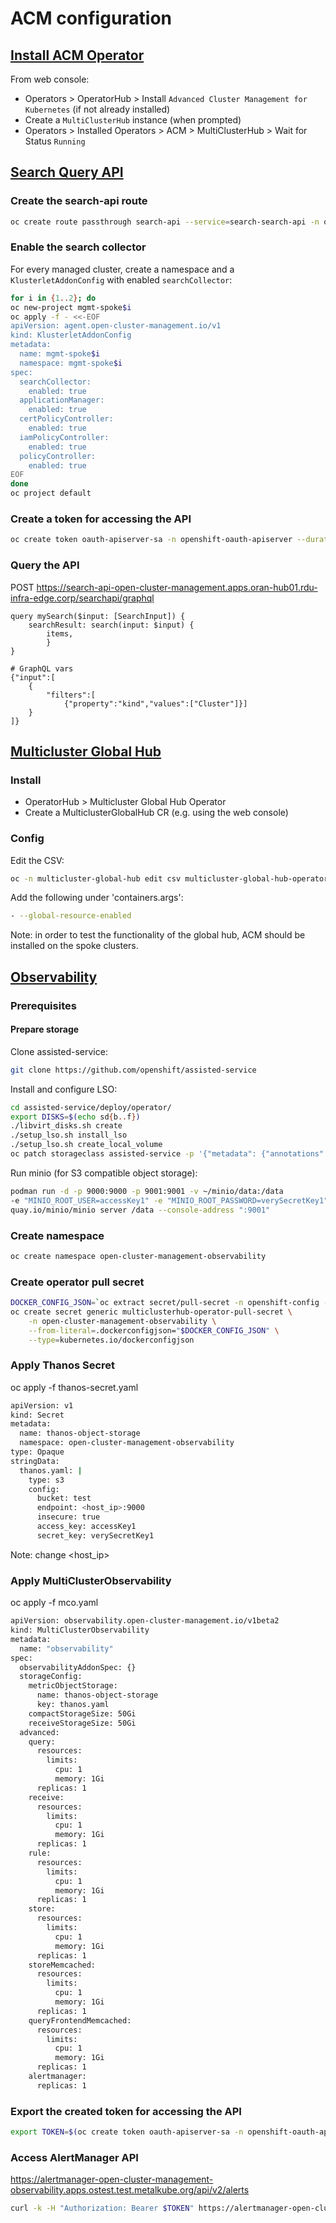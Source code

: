 <!--
SPDX-FileCopyrightText: Red Hat

SPDX-License-Identifier: Apache-2.0
-->

# ACM configuration

## [Install ACM Operator](https://github.com/stolostron/multiclusterhub-operator)

From web console:

* Operators > OperatorHub > Install `Advanced Cluster Management for Kubernetes` (if not already installed)
* Create a `MultiClusterHub` instance (when prompted)
* Operators > Installed Operators > ACM > MultiClusterHub > Wait for Status `Running`

## [Search Query API](https://github.com/stolostron/search-v2-operator/wiki/Search-Query-API)

### Create the search-api route

```bash
oc create route passthrough search-api --service=search-search-api -n open-cluster-management
```

### Enable the search collector

For every managed cluster, create a namespace and a `KlusterletAddonConfig` with enabled `searchCollector`:

```bash
for i in {1..2}; do
oc new-project mgmt-spoke$i
oc apply -f - <<-EOF
apiVersion: agent.open-cluster-management.io/v1
kind: KlusterletAddonConfig
metadata:
  name: mgmt-spoke$i
  namespace: mgmt-spoke$i
spec:
  searchCollector:
    enabled: true
  applicationManager:
    enabled: true
  certPolicyController:
    enabled: true
  iamPolicyController:
    enabled: true
  policyController:
    enabled: true
EOF
done
oc project default
```

### Create a token for accessing the API

```bash
oc create token oauth-apiserver-sa -n openshift-oauth-apiserver --duration=8760h
```

### Query the API

POST <https://search-api-open-cluster-management.apps.oran-hub01.rdu-infra-edge.corp/searchapi/graphql>

```console
query mySearch($input: [SearchInput]) {
    searchResult: search(input: $input) {
        items,      
        }
}

# GraphQL vars
{"input":[
    {
        "filters":[
            {"property":"kind","values":["Cluster"]}]
    }
]}
```

## [Multicluster Global Hub](https://github.com/stolostron/multicluster-global-hub)

### Install

* OperatorHub > Multicluster Global Hub Operator
* Create a MulticlusterGlobalHub CR (e.g. using the web console)

### Config

Edit the CSV:

```bash
oc -n multicluster-global-hub edit csv multicluster-global-hub-operator.v1.1.0-dev
```

Add the following under 'containers.args':

```bash
- --global-resource-enabled
```

Note: in order to test the functionality of the global hub, ACM should be installed on the spoke clusters.

## [Observability](https://github.com/stolostron/multicluster-observability-operator)

### Prerequisites

#### Prepare storage

Clone assisted-service:

```bash
git clone https://github.com/openshift/assisted-service
```

Install and configure LSO:

```bash
cd assisted-service/deploy/operator/
export DISKS=$(echo sd{b..f})
./libvirt_disks.sh create
./setup_lso.sh install_lso
./setup_lso.sh create_local_volume
oc patch storageclass assisted-service -p '{"metadata": {"annotations": {"storageclass.kubernetes.io/is-default-class": "true"}}}'
```

Run minio (for S3 compatible object storage):

```bash
podman run -d -p 9000:9000 -p 9001:9001 -v ~/minio/data:/data
-e "MINIO_ROOT_USER=accessKey1" -e "MINIO_ROOT_PASSWORD=verySecretKey1"
quay.io/minio/minio server /data --console-address ":9001"
```

### Create namespace

```bash
oc create namespace open-cluster-management-observability
```

### Create operator pull secret

```bash
DOCKER_CONFIG_JSON=`oc extract secret/pull-secret -n openshift-config --to=-`
oc create secret generic multiclusterhub-operator-pull-secret \
    -n open-cluster-management-observability \
    --from-literal=.dockerconfigjson="$DOCKER_CONFIG_JSON" \
    --type=kubernetes.io/dockerconfigjson
```

### Apply Thanos Secret

oc apply -f thanos-secret.yaml

```bash
apiVersion: v1
kind: Secret
metadata:
  name: thanos-object-storage
  namespace: open-cluster-management-observability
type: Opaque
stringData:
  thanos.yaml: |
    type: s3
    config:
      bucket: test
      endpoint: <host_ip>:9000
      insecure: true
      access_key: accessKey1
      secret_key: verySecretKey1
```

Note: change <host_ip>

### Apply MultiClusterObservability

oc apply -f mco.yaml

```bash
apiVersion: observability.open-cluster-management.io/v1beta2
kind: MultiClusterObservability
metadata:
  name: "observability"
spec:
  observabilityAddonSpec: {}
  storageConfig:
    metricObjectStorage:
      name: thanos-object-storage
      key: thanos.yaml
    compactStorageSize: 50Gi
    receiveStorageSize: 50Gi
  advanced:
    query:
      resources:
        limits:
          cpu: 1
          memory: 1Gi
      replicas: 1
    receive:
      resources:
        limits:
          cpu: 1
          memory: 1Gi
      replicas: 1
    rule:
      resources:
        limits:
          cpu: 1
          memory: 1Gi
      replicas: 1
    store:
      resources:
        limits:
          cpu: 1
          memory: 1Gi
      replicas: 1
    storeMemcached:
      resources:
        limits:
          cpu: 1
          memory: 1Gi
      replicas: 1
    queryFrontendMemcached:
      resources:
        limits:
          cpu: 1
          memory: 1Gi
      replicas: 1
    alertmanager:
      replicas: 1
```

### Export the created token for accessing the API

```bash
export TOKEN=$(oc create token oauth-apiserver-sa -n openshift-oauth-apiserver --duration=8760h)
```

### Access AlertManager API

<https://alertmanager-open-cluster-management-observability.apps.ostest.test.metalkube.org/api/v2/alerts>

```bash
curl -k -H "Authorization: Bearer $TOKEN" https://alertmanager-open-cluster-management-observability.apps.ostest.test.metalkube.org/api/v2/alerts | jq
```
